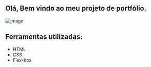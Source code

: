 
## Olá, Bem vindo ao meu projeto de portfólio.



![image](https://github.com/1S4QU3s/portf-lio/assets/159395767/8d201473-2723-4004-bd04-d623836a0004)




## Ferramentas utilizadas:

* HTML
* CSS
* Flex-box

